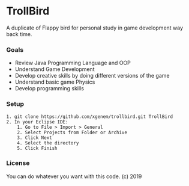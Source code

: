 # TrollBird
A duplicate of Flappy bird for personal study in game development way back time.

### Goals
* Review Java Programming Language and OOP
* Understand Game Development
* Develop creative skills by doing different versions of the game
* Understand basic game Physics
* Develop programming skills

### Setup
```
1. git clone https://github.com/xgenem/trollbird.git TrollBird
2. In your Eclipse IDE:
    1. Go to File > Import > General
    2. Select Projects from Folder or Archive
    3. Click Next
    4. Select the directory
    5. Click Finish
```
### License

You can do whatever you want with this code. (c) 2019


